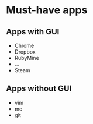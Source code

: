 <h1>Must-have apps</h>

<h2>Apps with GUI</h2>
<ul>
  <li>Chrome</li>
  <li>Dropbox</li>
  <li>RubyMine</li>
  <li>...</li>
  <li>Steam</li>
</ul>

<h2>Apps without GUI</h2>
<ul>
  <li>vim</li>
  <li>mc</li>
  <li>git</li>
</ul>

